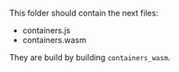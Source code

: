 This folder should contain the next files:
- containers.js
- containers.wasm

They are build by building `containers_wasm`.
